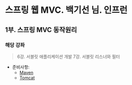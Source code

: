 # 스프링 웹 MVC. 백기선 님. 인프런
## 1부. 스프링 MVC 동작원리
### 해당 강좌
> 6강. 서블릿 애플리케이션 개발
> 7강. 서블릿 리스너와 필터

* 준비사항: 
    - [Maven](http://maven.apache.org/download.cgi)
    - [Tomcat](http://tomcat.apache.org/)